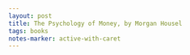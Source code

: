 ```yaml
---
layout: post
title: The Psychology of Money, by Morgan Housel
tags: books
notes-marker: active-with-caret
---
```

